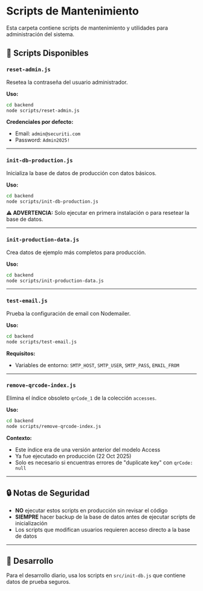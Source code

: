 # Scripts de Mantenimiento

Esta carpeta contiene scripts de mantenimiento y utilidades para administración del sistema.

## 📜 Scripts Disponibles

### `reset-admin.js`
Resetea la contraseña del usuario administrador.

**Uso:**
```bash
cd backend
node scripts/reset-admin.js
```

**Credenciales por defecto:**
- Email: `admin@securiti.com`
- Password: `Admin2025!`

---

### `init-db-production.js`
Inicializa la base de datos de producción con datos básicos.

**Uso:**
```bash
cd backend
node scripts/init-db-production.js
```

**⚠️ ADVERTENCIA:** Solo ejecutar en primera instalación o para resetear la base de datos.

---

### `init-production-data.js`
Crea datos de ejemplo más completos para producción.

**Uso:**
```bash
cd backend
node scripts/init-production-data.js
```

---

### `test-email.js`
Prueba la configuración de email con Nodemailer.

**Uso:**
```bash
cd backend
node scripts/test-email.js
```

**Requisitos:**
- Variables de entorno: `SMTP_HOST`, `SMTP_USER`, `SMTP_PASS`, `EMAIL_FROM`

---

### `remove-qrcode-index.js`
Elimina el índice obsoleto `qrCode_1` de la colección `accesses`.

**Uso:**
```bash
cd backend
node scripts/remove-qrcode-index.js
```

**Contexto:**
- Este índice era de una versión anterior del modelo Access
- Ya fue ejecutado en producción (22 Oct 2025)
- Solo es necesario si encuentras errores de "duplicate key" con `qrCode: null`

---

## 🔒 Notas de Seguridad

- **NO** ejecutar estos scripts en producción sin revisar el código
- **SIEMPRE** hacer backup de la base de datos antes de ejecutar scripts de inicialización
- Los scripts que modifican usuarios requieren acceso directo a la base de datos

---

## 📝 Desarrollo

Para el desarrollo diario, usa los scripts en `src/init-db.js` que contiene datos de prueba seguros.
